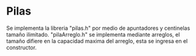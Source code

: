 # Pilas
Se implementa la libreria "pilas.h" por medio de apuntadores y centinelas tamaño ilimitado.
"pilaArreglo.h" se implementa mediante arreglos, el tamaño difiere en la capacidad maxima del arreglo, esta se ingresa en el constructor.
